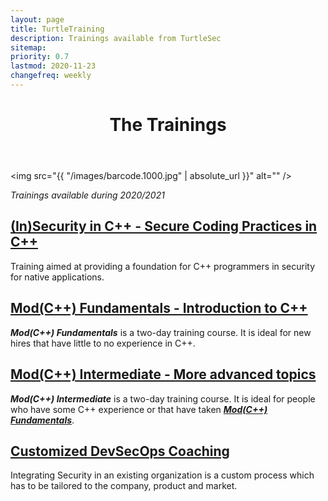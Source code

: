```yaml
---
layout: page
title: TurtleTraining
description: Trainings available from TurtleSec
sitemap:
priority: 0.7
lastmod: 2020-11-23
changefreq: weekly
---
```

<header class="major">
  <h1>The Trainings</h1>
</header>

<span class="image fit"><img src="{{ "/images/barcode.1000.jpg" | absolute_url }}" alt="" /></span>

*Trainings available during 2020/2021*

## [(In)Security in C++ - Secure Coding Practices in C++](../blog/insecure-cpp/)

Training aimed at providing a foundation for C++ programmers in security for native applications.

## [Mod(C++) Fundamentals - Introduction to C++](../blog/mod-cpp-foundation/)

_**Mod(C++) Fundamentals**_ is a two-day training course. It is ideal for new hires that have little to no experience in C++.

## [Mod(C++) Intermediate - More advanced topics](../blog/mod-cpp-intermediate/)

_**Mod(C++) Intermediate**_ is a two-day training course. It is ideal for people who have some C++ experience or that have taken [_**Mod(C++) Fundamentals**_](../blog/mod-cpp-foundation/).

## [Customized DevSecOps Coaching](../blog/devsecops-coaching/)

Integrating Security in an existing organization is a custom process which has to be tailored to the company, product and market.
